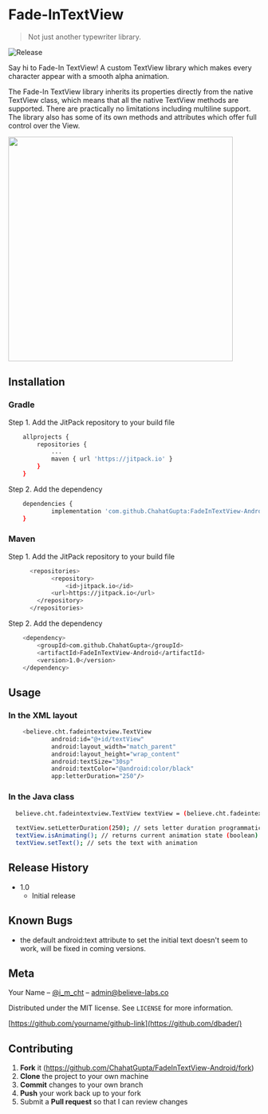 # Fade-InTextView
> Not just another typewriter library.

![Release](https://jitpack.io/v/ChahatGupta/FadeInTextView-Android.svg)

Say hi to Fade-In TextView! A custom TextView library which makes every character appear with a smooth alpha animation.

The Fade-In TextView library inherits its properties directly from the native TextView class, which means that all the native TextView methods are supported.
There are practically no limitations including multiline support. The library also has some of its own methods and attributes which offer full control over the View.

<img height="450" src='screencast/Fade-In TextView.gif'/>

## Installation

### Gradle

Step 1. Add the JitPack repository to your build file

```sh
	allprojects {
		repositories {
			...
			maven { url 'https://jitpack.io' }
		}
	}
```

Step 2. Add the dependency

```sh
	dependencies {
	        implementation 'com.github.ChahatGupta:FadeInTextView-Android:1.0'
	}
```

### Maven

Step 1. Add the JitPack repository to your build file

```sh
	  <repositories>
          	<repository>
          		<id>jitpack.io</id>
	  		<url>https://jitpack.io</url>
	  	</repository>
	  </repositories>
```

Step 2. Add the dependency

```sh
	<dependency>
	    <groupId>com.github.ChahatGupta</groupId>
	    <artifactId>FadeInTextView-Android</artifactId>
	    <version>1.0</version>
	</dependency>
```

## Usage

### In the XML layout

```sh
	<believe.cht.fadeintextview.TextView
        	android:id="@+id/textView"
        	android:layout_width="match_parent"
        	android:layout_height="wrap_content"
        	android:textSize="30sp"
        	android:textColor="@android:color/black"
        	app:letterDuration="250"/>
```

### In the Java class

```sh
  believe.cht.fadeintextview.TextView textView = (believe.cht.fadeintextview.TextView) findViewById(R.id.textView);
  
  textView.setLetterDuration(250); // sets letter duration programmatically
  textView.isAnimating(); // returns current animation state (boolean)
  textView.setText(); // sets the text with animation
```

## Release History

* 1.0
    * Initial release
    
## Known Bugs

* the default android:text attribute to set the initial text doesn't seem to work, will be fixed in coming versions.

## Meta

Your Name – [@i_m_cht](https://twitter.com/i_m_cht) – admin@believe-labs.co

Distributed under the MIT license. See ``LICENSE`` for more information.

[https://github.com/yourname/github-link](https://github.com/dbader/)

## Contributing

1. **Fork** it (<https://github.com/ChahatGupta/FadeInTextView-Android/fork>)
2. **Clone** the project to your own machine
3. **Commit** changes to your own branch
4. **Push** your work back up to your fork
5. Submit a **Pull request** so that I can review changes
